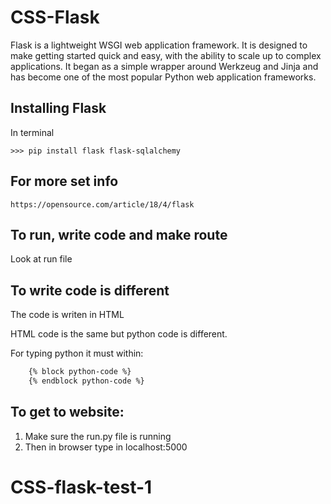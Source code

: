 # CSS-Flask

Flask is a lightweight WSGI web application framework. It is designed to make getting started quick and easy, with the ability to scale up to complex applications. It began as a simple wrapper around Werkzeug and Jinja and has become one of the most popular Python web application frameworks.

## Installing Flask

In terminal

```
>>> pip install flask flask-sqlalchemy
```

## For more set info
```
https://opensource.com/article/18/4/flask
```

## To run, write code and make route

Look at  run file 

## To write code is different

The code is writen in HTML

HTML code is the same but python code is different.

For typing python it must within:
```html
    {% block python-code %}
    {% endblock python-code %}
``` 

## To get to website:

1. Make sure the run.py file is running 
2. Then in browser type in localhost:5000

# CSS-flask-test-1
